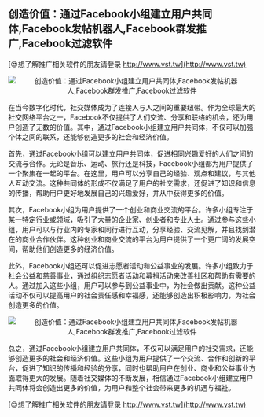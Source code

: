 ## **创造价值：通过Facebook小组建立用户共同体,Facebook发帖机器人,Facebook群发推广,Facebook过滤软件**

[😍想了解推广相关软件的朋友请登录 http://www.vst.tw](http://www.vst.tw)

 <center><img src="https://vst.tw/MP4/tuiguang/png/6.png" alt="创造价值：通过Facebook小组建立用户共同体,Facebook发帖机器人,Facebook群发推广,Facebook过滤软件"></center>

在当今数字化时代，社交媒体成为了连接人与人之间的重要纽带。作为全球最大的社交网络平台之一，Facebook不仅提供了人们交流、分享和联络的机会，还为用户创造了无数的价值。其中，通过Facebook小组建立用户共同体，不仅可以加强个体之间的联系，还能够创造更多的社会和经济价值。

首先，通过Facebook小组可以建立用户共同体，促进相同兴趣爱好的人们之间的交流与合作。无论是音乐、运动、旅行还是科技，Facebook小组都为用户提供了一个聚集在一起的平台。在这里，用户可以分享自己的经验、观点和建议，与其他人互动交流。这种共同体的形成不仅满足了用户的社交需求，还促进了知识和信息的传播，帮助用户更好地发展自己的兴趣爱好，并从中获得更多的价值。

其次，Facebook小组为用户提供了一个创业和商业交流的平台。许多小组专注于某一特定行业或领域，吸引了大量的企业家、创业者和专业人士。通过参与这些小组，用户可以与行业内的专家和同行进行互动，分享经验、交流见解，并且找到潜在的商业合作伙伴。这种创业和商业交流的平台为用户提供了一个更广阔的发展空间，帮助他们创造更多的经济价值。

此外，Facebook小组还可以促进志愿者活动和公益事业的发展。许多小组致力于社会公益和慈善事业，通过组织志愿者活动和募捐活动来改善社区和帮助有需要的人。通过加入这些小组，用户可以参与到公益事业中，为社会做出贡献。这种公益活动不仅可以提高用户的社会责任感和幸福感，还能够创造出积极影响力，为社会创造更多的价值。

 <center><img src="https://vst.tw/MP4/tuiguang/png/0.png" alt="创造价值：通过Facebook小组建立用户共同体,Facebook发帖机器人,Facebook群发推广,Facebook过滤软件"></center>

总之，通过Facebook小组建立用户共同体，不仅可以满足用户的社交需求，还能够创造更多的社会和经济价值。这些小组为用户提供了一个交流、合作和创新的平台，促进了知识的传播和经验的分享，同时也帮助用户在创业、商业和公益事业方面取得更大的发展。随着社交媒体的不断发展，相信通过Facebook小组建立用户共同体将会创造出更多的价值，为用户和整个社会带来更多的机遇与福祉。

[😍想了解推广相关软件的朋友请登录 http://www.vst.tw](http://www.vst.tw)



